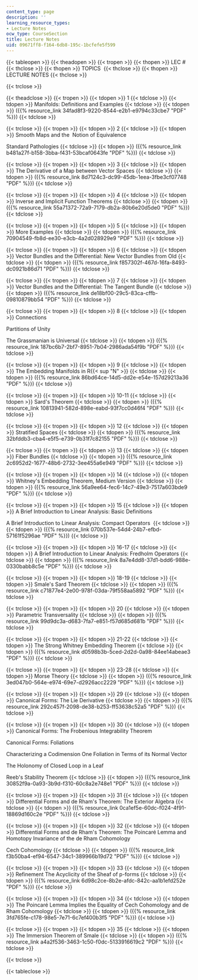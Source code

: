 ```yaml
---
content_type: page
description: ''
learning_resource_types:
- Lecture Notes
ocw_type: CourseSection
title: Lecture Notes
uid: 09671ff8-f164-6db8-195c-1bcfefe5f599
---
```


{{< tableopen >}}
{{< theadopen >}}
{{< tropen >}}
{{< thopen >}}
LEC #
{{< thclose >}}
{{< thopen >}}
TOPICS 
{{< thclose >}}
{{< thopen >}}
LECTURE NOTES
{{< thclose >}}

{{< trclose >}}

{{< theadclose >}}
{{< tropen >}}
{{< tdopen >}}
1
{{< tdclose >}}
{{< tdopen >}}
Manifolds: Definitions and Examples
{{< tdclose >}}
{{< tdopen >}}
({{% resource_link 34fad8f3-9220-8544-e2b1-e9794c33cbe7 "PDF" %}})
{{< tdclose >}}

{{< trclose >}}
{{< tropen >}}
{{< tdopen >}}
2
{{< tdclose >}}
{{< tdopen >}}
Smooth Maps and the  Notion of Equivalence  
  
Standard Pathologies
{{< tdclose >}}
{{< tdopen >}}
({{% resource_link b481a27f-b158-3bba-f431-53bcaf0643fe "PDF" %}})
{{< tdclose >}}

{{< trclose >}}
{{< tropen >}}
{{< tdopen >}}
3
{{< tdclose >}}
{{< tdopen >}}
The Derivative of a Map between Vector Spaces
{{< tdclose >}}
{{< tdopen >}}
({{% resource_link 8d7124c3-dc99-45db-1eea-3fbe3cf07748 "PDF" %}})
{{< tdclose >}}

{{< trclose >}}
{{< tropen >}}
{{< tdopen >}}
4
{{< tdclose >}}
{{< tdopen >}}
Inverse and Implicit Function Theorems
{{< tdclose >}}
{{< tdopen >}}
({{% resource_link 55a71372-72a9-7179-db2a-80b6e20d5de0 "PDF" %}})
{{< tdclose >}}

{{< trclose >}}
{{< tropen >}}
{{< tdopen >}}
5
{{< tdclose >}}
{{< tdopen >}}
More Examples
{{< tdclose >}}
{{< tdopen >}}
({{% resource_link 70904549-fb8d-ee30-e3cb-4a2d028929e9 "PDF" %}})
{{< tdclose >}}

{{< trclose >}}
{{< tropen >}}
{{< tdopen >}}
6
{{< tdclose >}}
{{< tdopen >}}
Vector Bundles and the Differential: New Vector Bundles from Old
{{< tdclose >}}
{{< tdopen >}}
({{% resource_link f857302f-467d-16fa-8493-dc0921b86d71 "PDF" %}})
{{< tdclose >}}

{{< trclose >}}
{{< tropen >}}
{{< tdopen >}}
7
{{< tdclose >}}
{{< tdopen >}}
Vector Bundles and the Differential: The Tangent Bundle
{{< tdclose >}}
{{< tdopen >}}
({{% resource_link de18bf00-29c5-83ca-cffb-09810879bb54 "PDF" %}})
{{< tdclose >}}

{{< trclose >}}
{{< tropen >}}
{{< tdopen >}}
8
{{< tdclose >}}
{{< tdopen >}}
Connections  
  
Partitions of Unity  
  
The Grassmanian is Universal
{{< tdclose >}}
{{< tdopen >}}
({{% resource_link 187bc6b7-2bf7-8951-7b04-2986ada54f9b "PDF" %}})
{{< tdclose >}}

{{< trclose >}}
{{< tropen >}}
{{< tdopen >}}
9
{{< tdclose >}}
{{< tdopen >}}
The Embedding Manifolds in R{{< sup "N" >}}
{{< tdclose >}}
{{< tdopen >}}
({{% resource_link 86bd64ce-14d5-dd2e-e54e-157d29213a36 "PDF" %}})
{{< tdclose >}}

{{< trclose >}}
{{< tropen >}}
{{< tdopen >}}
10-11
{{< tdclose >}}
{{< tdopen >}}
Sard's Theorem
{{< tdclose >}}
{{< tdopen >}}
({{% resource_link 10813941-582d-898e-eabd-93f7cc0d46f4 "PDF" %}})
{{< tdclose >}}

{{< trclose >}}
{{< tropen >}}
{{< tdopen >}}
12
{{< tdclose >}}
{{< tdopen >}}
Stratified Spaces
{{< tdclose >}}
{{< tdopen >}}
({{% resource_link 32bfddb3-cba4-e5f5-e739-0b31f7c82155 "PDF" %}})
{{< tdclose >}}

{{< trclose >}}
{{< tropen >}}
{{< tdopen >}}
13
{{< tdclose >}}
{{< tdopen >}}
Fiber Bundles
{{< tdclose >}}
{{< tdopen >}}
({{% resource_link 2c6952d2-1677-48b6-2732-3ee455a6e949 "PDF" %}})
{{< tdclose >}}

{{< trclose >}}
{{< tropen >}}
{{< tdopen >}}
14
{{< tdclose >}}
{{< tdopen >}}
Whitney's Embedding Theorem, Medium Version
{{< tdclose >}}
{{< tdopen >}}
({{% resource_link 56a9ee64-fec6-14c7-49e3-7517a603bde9 "PDF" %}})
{{< tdclose >}}

{{< trclose >}}
{{< tropen >}}
{{< tdopen >}}
15
{{< tdclose >}}
{{< tdopen >}}
A Brief Introduction to Linear Analysis: Basic Definitions  
  
A Brief Introduction to Linear Analysis: Compact Operators 
{{< tdclose >}}
{{< tdopen >}}
({{% resource_link 070b537e-54d4-24b7-efbd-57161f5296ae "PDF" %}})
{{< tdclose >}}

{{< trclose >}}
{{< tropen >}}
{{< tdopen >}}
16-17
{{< tdclose >}}
{{< tdopen >}}
A Brief Introduction to Linear Analysis: Fredholm Operators
{{< tdclose >}}
{{< tdopen >}}
({{% resource_link 8a7e4dd8-37d1-bdd6-988e-0330babb8c5e "PDF" %}})
{{< tdclose >}}

{{< trclose >}}
{{< tropen >}}
{{< tdopen >}}
18-19
{{< tdclose >}}
{{< tdopen >}}
Smale's Sard Theorem
{{< tdclose >}}
{{< tdopen >}}
({{% resource_link c71877e4-2e00-978f-03da-79f558aa5892 "PDF" %}})
{{< tdclose >}}

{{< trclose >}}
{{< tropen >}}
{{< tdopen >}}
20
{{< tdclose >}}
{{< tdopen >}}
Parametric Transversality
{{< tdclose >}}
{{< tdopen >}}
({{% resource_link 99d9dc3a-d683-7fa7-e851-f57d685d681b "PDF" %}})
{{< tdclose >}}

{{< trclose >}}
{{< tropen >}}
{{< tdopen >}}
21-22
{{< tdclose >}}
{{< tdopen >}}
The Strong Whitney Embedding Theorem
{{< tdclose >}}
{{< tdopen >}}
({{% resource_link d0598b3b-5ced-2d2d-0a98-84ee14abeae3 "PDF" %}})
{{< tdclose >}}

{{< trclose >}}
{{< tropen >}}
{{< tdopen >}}
23-28
{{< tdclose >}}
{{< tdopen >}}
Morse Theory
{{< tdclose >}}
{{< tdopen >}}
({{% resource_link 3ed047b0-564e-e974-69e7-d2926acc2229 "PDF" %}})
{{< tdclose >}}

{{< trclose >}}
{{< tropen >}}
{{< tdopen >}}
29
{{< tdclose >}}
{{< tdopen >}}
Canonical Forms: The Lie Derivative
{{< tdclose >}}
{{< tdopen >}}
({{% resource_link 292c457f-2098-de38-b253-ff53638c52a5 "PDF" %}})
{{< tdclose >}}

{{< trclose >}}
{{< tropen >}}
{{< tdopen >}}
30
{{< tdclose >}}
{{< tdopen >}}
Canonical Forms: The Frobenious Integrability Theorem  
  
Canonical Forms: Foliations  
  
Characterizing a Codimension One Foliation in Terms of its Normal Vector  
  
The Holonomy of Closed Loop in a Leaf  
  
Reeb's Stability Theorem
{{< tdclose >}}
{{< tdopen >}}
({{% resource_link 30852f9a-0a93-3b9d-f310-60c8a2e748e1 "PDF" %}})
{{< tdclose >}}

{{< trclose >}}
{{< tropen >}}
{{< tdopen >}}
31
{{< tdclose >}}
{{< tdopen >}}
Differential Forms and de Rham's Theorem: The Exterior Algebra
{{< tdclose >}}
{{< tdopen >}}
({{% resource_link 0ca1ef5e-60dc-f024-4f91-18869d160c2e "PDF" %}})
{{< tdclose >}}

{{< trclose >}}
{{< tropen >}}
{{< tdopen >}}
32
{{< tdclose >}}
{{< tdopen >}}
Differential Forms and de Rham's Theorem: The Poincaré Lemma and Homotopy Invariance of the de Rham Cohomology  
  
Cech Cohomology
{{< tdclose >}}
{{< tdopen >}}
({{% resource_link f3b50ba4-ef94-6547-34c1-389966b19d72 "PDF" %}})
{{< tdclose >}}

{{< trclose >}}
{{< tropen >}}
{{< tdopen >}}
33
{{< tdclose >}}
{{< tdopen >}}
Refinement The Acyclicity of the Sheaf of p-forms
{{< tdclose >}}
{{< tdopen >}}
({{% resource_link 6d98c2ce-8b2e-afdc-842c-aa1b1efd252e "PDF" %}})
{{< tdclose >}}

{{< trclose >}}
{{< tropen >}}
{{< tdopen >}}
34
{{< tdclose >}}
{{< tdopen >}}
The Poincaré Lemma Implies the Equality of Cech Cohomology and de Rham Cohomology
{{< tdclose >}}
{{< tdopen >}}
({{% resource_link 3fd765fe-c178-98e5-7e71-6c7ef400b3f5 "PDF" %}})
{{< tdclose >}}

{{< trclose >}}
{{< tropen >}}
{{< tdopen >}}
35
{{< tdclose >}}
{{< tdopen >}}
The Immersion Theorem of Smale
{{< tdclose >}}
{{< tdopen >}}
({{% resource_link a4a2f536-3463-1c50-f0dc-5133916619c2 "PDF" %}})
{{< tdclose >}}

{{< trclose >}}

{{< tableclose >}}